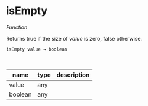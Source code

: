 # isEmpty

_Function_

Returns true if the size of _value_ is zero, false otherwise.

<pre><code>isEmpty value &rarr; boolean</code></pre>
<br>

| name | type | description |
|------|------|-------------|
|value|any||
|boolean|any||


